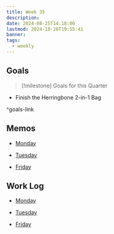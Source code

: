 ```yaml
---
title: Week 35
description: 
date: 2024-08-25T14:18:00
lastmod: 2024-10-26T19:55:41
banner: 
tags:
  - weekly
---
```

## Goals  
  
> [!milestone] Goals for this Quarter  
>   
  
- Finish the Herringbone 2-in-1 Bag  
  
^goals-link  
  
## Memos  
  
- [Monday](../../../../2024-08-26.md)  
	  
- [Tuesday](../../../../2024-08-27.md)  
	  
- [Friday](../../../../2024-08-30.md)  
	  
  
## Work Log  
  
- [Monday](../../../../2024-08-26.md)  
	  
- [Tuesday](../../../../2024-08-27.md)  
	  
- [Friday](../../../../2024-08-30.md)  
	  
